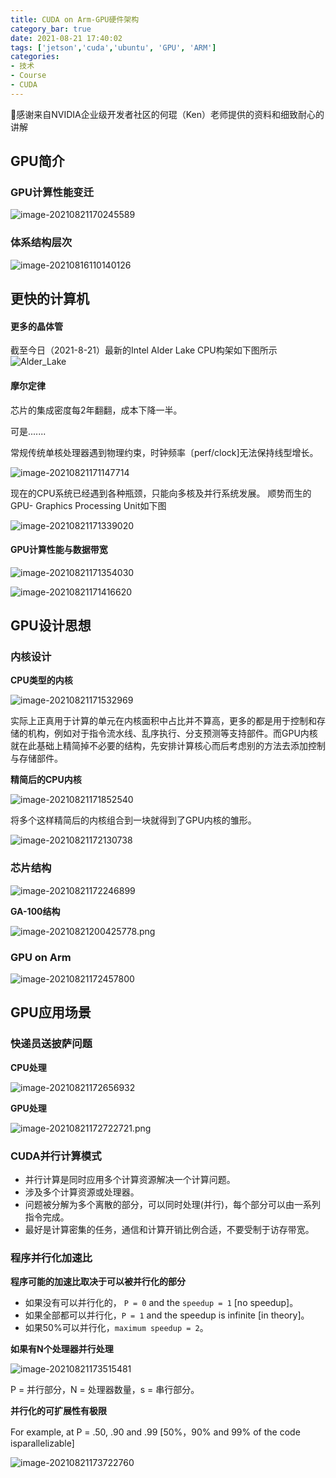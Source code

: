 ```yaml
---
title: CUDA on Arm-GPU硬件架构
category_bar: true
date: 2021-08-21 17:40:02
tags: ['jetson','cuda','ubuntu', 'GPU', 'ARM']
categories:
- 技术
- Course
- CUDA
---
```


🎉感谢来自NVIDIA企业级开发者社区的何琨（Ken）老师提供的资料和细致耐心的讲解

## GPU简介

### GPU计算性能变迁

![image-20210821170245589](https://wpcos-1300629776.cos.ap-chengdu.myqcloud.com/Gallery/2021/08/21/image-20210821170245589.png)

### 体系结构层次

![image-20210816110140126](https://wpcos-1300629776.cos.ap-chengdu.myqcloud.com/Gallery/2021/08/16/image-20210816110140126.png)

## 更快的计算机

#### 更多的晶体管

截至今日（2021-8-21）最新的Intel Alder Lake CPU构架如下图所示 ![Alder_Lake](https://wpcos-1300629776.cos.ap-chengdu.myqcloud.com/Gallery/2021/08/21/Alder_Lake.jpg)

#### 摩尔定律

芯片的集成密度每2年翻翻，成本下降一半。

可是.......

常规传统单核处理器遇到物理约束，时钟频率〔perf/clock]无法保持线型增长。

![image-20210821171147714](https://wpcos-1300629776.cos.ap-chengdu.myqcloud.com/Gallery/2021/08/21/image-20210821171147714.png)

现在的CPU系统已经遇到各种瓶颈，只能向多核及并行系统发展。
顺势而生的GPU- Graphics Processing Unit如下图

![image-20210821171339020](https://wpcos-1300629776.cos.ap-chengdu.myqcloud.com/Gallery/2021/08/21/image-20210821171339020.png)

#### GPU计算性能与数据带宽

![image-20210821171354030](https://wpcos-1300629776.cos.ap-chengdu.myqcloud.com/Gallery/2021/08/21/image-20210821171354030.png)

![image-20210821171416620](https://wpcos-1300629776.cos.ap-chengdu.myqcloud.com/Gallery/2021/08/21/image-20210821171416620.png)

## GPU设计思想

### 内核设计

**CPU类型的内核**

![image-20210821171532969](https://wpcos-1300629776.cos.ap-chengdu.myqcloud.com/Gallery/2021/08/21/image-20210821171532969.png)

实际上正真用于计算的单元在内核面积中占比并不算高，更多的都是用于控制和存储的机构，例如对于指令流水线、乱序执行、分支预测等支持部件。而GPU内核就在此基础上精简掉不必要的结构，先安排计算核心而后考虑别的方法去添加控制与存储部件。

**精简后的CPU内核**

![image-20210821171852540](https://wpcos-1300629776.cos.ap-chengdu.myqcloud.com/Gallery/2021/08/21/image-20210821171852540.png)

将多个这样精简后的内核组合到一块就得到了GPU内核的雏形。

![image-20210821172130738](https://wpcos-1300629776.cos.ap-chengdu.myqcloud.com/Gallery/2021/08/21/image-20210821172130738.png)

### 芯片结构

![image-20210821172246899](https://wpcos-1300629776.cos.ap-chengdu.myqcloud.com/Gallery/2021/08/21/image-20210821172246899.png)

**GA-100结构**

![image-20210821200425778.png](https://wpcos-1300629776.cos.ap-chengdu.myqcloud.com/Gallery/2021/08/21/image-20210821200425778.png)

### GPU on Arm

![image-20210821172457800](https://wpcos-1300629776.cos.ap-chengdu.myqcloud.com/Gallery/2021/08/21/image-20210821172457800.png)

## GPU应用场景

### 快递员送披萨问题

**CPU处理**

![image-20210821172656932](https://wpcos-1300629776.cos.ap-chengdu.myqcloud.com/Gallery/2021/08/21/image-20210821172656932.png)

**GPU处理**

![image-20210821172722721.png](https://wpcos-1300629776.cos.ap-chengdu.myqcloud.com/Gallery/2021/08/21/image-20210821172722721.png)

### CUDA并行计算模式

- 并行计算是同时应用多个计算资源解决一个计算问题。
- 涉及多个计算资源或处理器。
- 问题被分解为多个离散的部分，可以同时处理(并行)，每个部分可以由一系列指令完成。
- 最好是计算密集的任务，通信和计算开销比例合适，不要受制于访存带宽。

### 程序并行化加速比

**程序可能的加速比取决于可以被并行化的部分**

- 如果没有可以并行化的， `P = 0` and the `speedup = 1` [no speedup]。
- 如果全部都可以并行化，`P = 1` and the speedup is infinite [in theory]。
- 如果50%可以并行化，`maximum speedup = 2`。

**如果有N个处理器并行处理**

![image-20210821173515481](https://wpcos-1300629776.cos.ap-chengdu.myqcloud.com/Gallery/2021/08/21/image-20210821173515481.png)

P = 并行部分，N = 处理器数量，s  = 串行部分。

**并行化的可扩展性有极限**

For example, at P = .50, .90 and .99  [50%，90% and 99% of the code isparallelizable]

![image-20210821173722760](https://wpcos-1300629776.cos.ap-chengdu.myqcloud.com/Gallery/2021/08/21/image-20210821173722760.png)

